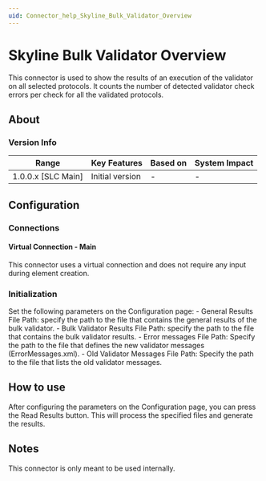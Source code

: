 ```yaml
---
uid: Connector_help_Skyline_Bulk_Validator_Overview
---
```


# Skyline Bulk Validator Overview

This connector is used to show the results of an execution of the validator on all selected protocols. It counts the number of detected validator check errors per check for all the validated protocols.

## About

### Version Info

| Range                | Key Features     | Based on     | System Impact     |
|----------------------|------------------|--------------|-------------------|
| 1.0.0.x [SLC Main]   | Initial version  | -            | -                 |

## Configuration

### Connections

#### Virtual Connection - Main

This connector uses a virtual connection and does not require any input during element creation.

### Initialization

Set the following parameters on the Configuration page: - General Results File Path: specify the path to the file that contains the general results of the bulk validator. - Bulk Validator Results File Path: specify the path to the file that contains the bulk validator results. - Error messages File Path: Specify the path to the file that defines the new validator messages (ErrorMessages.xml). - Old Validator Messages File Path: Specify the path to the file that lists the old validator messages.

## How to use

After configuring the parameters on the Configuration page, you can press the Read Results button. This will process the specified files and generate the results.

## Notes

This connector is only meant to be used internally.
